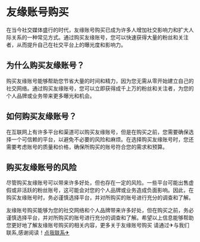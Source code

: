 # 友缘账号购买

在当今社交媒体盛行的时代，友缘账号购买已成为许多人增加社交影响力和扩大人际关系的一种常见方式。通过购买友缘账号，您可以快速获得大量的粉丝和关注者，从而提升自己在社交平台上的曝光度和影响力。

## 为什么购买友缘账号？

购买友缘账号能够帮助您节省大量的时间和精力，因为您无需从零开始建立自己的社交网络。通过购买友缘账号，您可以立即获得成千上万的粉丝和关注者，为您的个人品牌或业务带来更多曝光和机会。

## 如何购买友缘账号？

在互联网上有许多平台和渠道可以购买友缘账号，但是在购买之前，您需要确保选择一个可信赖的平台，以避免不必要的风险和麻烦。在选择购买友缘账号时，您还需要考虑账号的质量和价格，确保所购买的账号符合您的需求和预算。

## 购买友缘账号的风险

尽管购买友缘账号可以带来许多好处，但也存在一定的风险。一些平台可能出售虚假或非活跃的粉丝账号，这可能会对您的个人品牌或业务造成负面影响。因此，在购买友缘账号时，务必谨慎选择平台，并对所购买的账号进行充分的调查和了解。

友缘账号购买能够为您的社交网络和个人品牌带来许多好处，但在购买之前，务必谨慎选择平台，并对所购买的账号进行充分的调查和了解。希望以上信息能够帮助您更好地了解友缘账号购买的相关内容，更多关于友缘账号购买 请通过✈与我们联系,感谢阅读！[点我联系✈](https://www.G208.com)